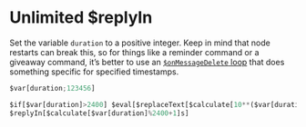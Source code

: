 # Unlimited $replyIn
Set the variable `duration` to a positive integer. Keep in mind that node restarts can break this, so for things like a reminder command or a giveaway command, it’s better to use an [`$onMessageDelete` loop](https://github.com/Ak-07/Loops-In-BDFD/blob/main/Run%20Every%20X%20Duration.md) that does something specific for specified timestamps.
```js
$var[duration;123456]

$if[$var[duration]>2400] $eval[$replaceText[$calculate[10**($var[duration]/2400)-1];9;$$c[]replyIn[40m\]]] $endif
$replyIn[$calculate[$var[duration]%2400+1]s]
```
